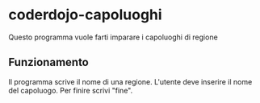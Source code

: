 # coderdojo-capoluoghi
Questo programma vuole farti imparare i capoluoghi di regione

## Funzionamento

Il programma scrive il nome di una regione. L'utente deve inserire
il nome del capoluogo. Per finire scrivi "fine".

